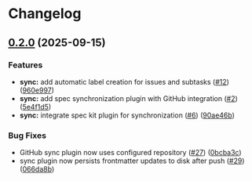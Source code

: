 # Changelog

## [0.2.0](https://github.com/amondnet/spec-kit-sdk/compare/plugin-sync-v0.1.0...plugin-sync-v0.2.0) (2025-09-15)


### Features

* **sync:** add automatic label creation for issues and subtasks ([#12](https://github.com/amondnet/spec-kit-sdk/issues/12)) ([960e997](https://github.com/amondnet/spec-kit-sdk/commit/960e9976a64a64818b2d5369f1e9b9d54a6b6c02))
* **sync:** add spec synchronization plugin with GitHub integration ([#2](https://github.com/amondnet/spec-kit-sdk/issues/2)) ([5e4f1d5](https://github.com/amondnet/spec-kit-sdk/commit/5e4f1d556339694b994e93b37b60167e7bbd3db7))
* **sync:** integrate spec kit plugin for synchronization ([#6](https://github.com/amondnet/spec-kit-sdk/issues/6)) ([90ae46b](https://github.com/amondnet/spec-kit-sdk/commit/90ae46b72a5a11acd39c670fb8ab0fcc9838033c))


### Bug Fixes

* GitHub sync plugin now uses configured repository ([#27](https://github.com/amondnet/spec-kit-sdk/issues/27)) ([0bcba3c](https://github.com/amondnet/spec-kit-sdk/commit/0bcba3c4656a4f225974ff82ad3579b77b310819))
* sync plugin now persists frontmatter updates to disk after push ([#29](https://github.com/amondnet/spec-kit-sdk/issues/29)) ([066da8b](https://github.com/amondnet/spec-kit-sdk/commit/066da8b762a930d990bacc4416b455117e5bf7bb))
